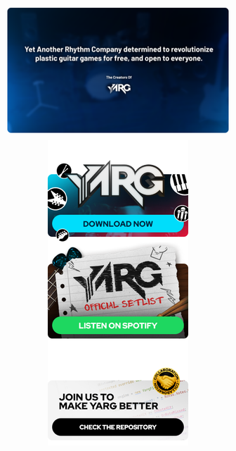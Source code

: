 [![Banner](https://github.com/YARC-Official/.github/blob/main/profile/banner.png)](https://github.com/YARC-Official/)

<div align="center">
	<a href="https://github.com/YARC-Official/YARC-Launcher/releases/">
		<img align="center" src="https://github.com/YARC-Official/.github/blob/main/profile/download.png" />
	</a>
	<a href="https://open.spotify.com/playlist/3MvZpGaXBUszF2Oh3HOvRr?si=49f526a053d743db">
		<img align="center" src="https://github.com/YARC-Official/.github/blob/main/profile/setlist.png" />
	</a>
	<a href="https://github.com/YARC-Official/YARG">
		<img align="center" src="https://github.com/YARC-Official/.github/blob/main/profile/contribute.png" />
	</a>
</div>